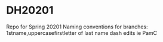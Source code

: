 # DH20201
Repo for Spring 20201
Naming conventions for branches: 1stname,uppercasefirstletter of last name dash edits ie PamC
